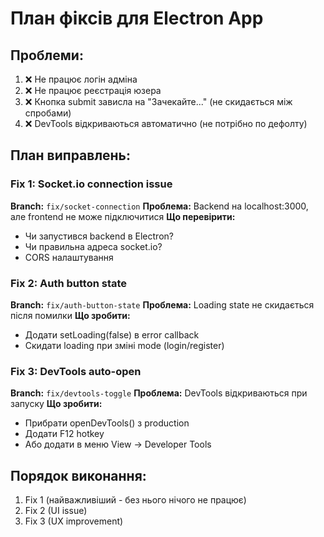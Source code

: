 # План фіксів для Electron App

## Проблеми:
1. ❌ Не працює логін адміна
2. ❌ Не працює реєстрація юзера
3. ❌ Кнопка submit зависла на "Зачекайте..." (не скидається між спробами)
4. ❌ DevTools відкриваються автоматично (не потрібно по дефолту)

## План виправлень:

### Fix 1: Socket.io connection issue
**Branch:** `fix/socket-connection`
**Проблема:** Backend на localhost:3000, але frontend не може підключитися
**Що перевірити:**
- Чи запустився backend в Electron?
- Чи правильна адреса socket.io?
- CORS налаштування

### Fix 2: Auth button state
**Branch:** `fix/auth-button-state`
**Проблема:** Loading state не скидається після помилки
**Що зробити:**
- Додати setLoading(false) в error callback
- Скидати loading при зміні mode (login/register)

### Fix 3: DevTools auto-open
**Branch:** `fix/devtools-toggle`
**Проблема:** DevTools відкриваються при запуску
**Що зробити:**
- Прибрати openDevTools() з production
- Додати F12 hotkey
- Або додати в меню View -> Developer Tools

## Порядок виконання:
1. Fix 1 (найважливіший - без нього нічого не працює)
2. Fix 2 (UI issue)
3. Fix 3 (UX improvement)

